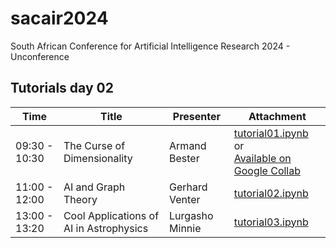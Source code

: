 # sacair2024
South African Conference for Artificial Intelligence Research 2024 - Unconference


## Tutorials day 02

|Time|Title|Presenter|Attachment|
|----|-----|---------|-----------|
|09:30 - 10:30 | The Curse of Dimensionality | Armand Bester | <a href="tutorial01.ipynb">tutorial01.ipynb</a></br>or</br><a href="https://colab.research.google.com/drive/1ZYitaRfpSa-T0DtUAUV9XY80Zjp6_VdE">Available on Google Collab</a>|
|11:00 - 12:00 |AI and Graph Theory |Gerhard Venter|<a href="tutorial02.ipynb">tutorial02.ipynb</a>|
|13:00 - 13:20 |Cool Applications of AI in Astrophysics|Lurgasho Minnie|<a href="tutorial03.ipynb">tutorial03.ipynb</a>

